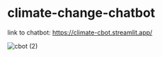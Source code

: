 # climate-change-chatbot

link to chatbot: https://climate-cbot.streamlit.app/

![cbot (2)](https://github.com/user-attachments/assets/d9dec30b-2752-4c60-9cf9-3d5ed2c0a6e5)
